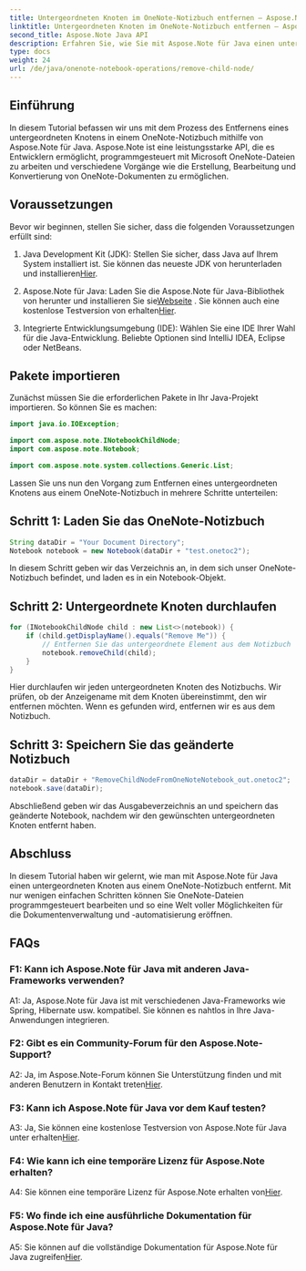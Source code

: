 ```yaml
---
title: Untergeordneten Knoten im OneNote-Notizbuch entfernen – Aspose.Note
linktitle: Untergeordneten Knoten im OneNote-Notizbuch entfernen – Aspose.Note
second_title: Aspose.Note Java API
description: Erfahren Sie, wie Sie mit Aspose.Note für Java einen untergeordneten Knoten aus einem OneNote-Notizbuch entfernen. Befolgen Sie unsere Schritt-für-Schritt-Anleitung für eine reibungslose Dokumentenbearbeitung.
type: docs
weight: 24
url: /de/java/onenote-notebook-operations/remove-child-node/
---
```

## Einführung

In diesem Tutorial befassen wir uns mit dem Prozess des Entfernens eines untergeordneten Knotens in einem OneNote-Notizbuch mithilfe von Aspose.Note für Java. Aspose.Note ist eine leistungsstarke API, die es Entwicklern ermöglicht, programmgesteuert mit Microsoft OneNote-Dateien zu arbeiten und verschiedene Vorgänge wie die Erstellung, Bearbeitung und Konvertierung von OneNote-Dokumenten zu ermöglichen.

## Voraussetzungen

Bevor wir beginnen, stellen Sie sicher, dass die folgenden Voraussetzungen erfüllt sind:

1.  Java Development Kit (JDK): Stellen Sie sicher, dass Java auf Ihrem System installiert ist. Sie können das neueste JDK von herunterladen und installieren[Hier](https://www.oracle.com/java/technologies/javase-jdk15-downloads.html).

2.  Aspose.Note für Java: Laden Sie die Aspose.Note für Java-Bibliothek von herunter und installieren Sie sie[Webseite](https://purchase.aspose.com/buy) . Sie können auch eine kostenlose Testversion von erhalten[Hier](https://releases.aspose.com/).

3. Integrierte Entwicklungsumgebung (IDE): Wählen Sie eine IDE Ihrer Wahl für die Java-Entwicklung. Beliebte Optionen sind IntelliJ IDEA, Eclipse oder NetBeans.

## Pakete importieren

Zunächst müssen Sie die erforderlichen Pakete in Ihr Java-Projekt importieren. So können Sie es machen:

```java
import java.io.IOException;

import com.aspose.note.INotebookChildNode;
import com.aspose.note.Notebook;

import com.aspose.note.system.collections.Generic.List;
```

Lassen Sie uns nun den Vorgang zum Entfernen eines untergeordneten Knotens aus einem OneNote-Notizbuch in mehrere Schritte unterteilen:

## Schritt 1: Laden Sie das OneNote-Notizbuch

```java
String dataDir = "Your Document Directory";
Notebook notebook = new Notebook(dataDir + "test.onetoc2");
```

In diesem Schritt geben wir das Verzeichnis an, in dem sich unser OneNote-Notizbuch befindet, und laden es in ein Notebook-Objekt.

## Schritt 2: Untergeordnete Knoten durchlaufen

```java
for (INotebookChildNode child : new List<>(notebook)) {
    if (child.getDisplayName().equals("Remove Me")) {
        // Entfernen Sie das untergeordnete Element aus dem Notizbuch
        notebook.removeChild(child);
    }
}
```

Hier durchlaufen wir jeden untergeordneten Knoten des Notizbuchs. Wir prüfen, ob der Anzeigename mit dem Knoten übereinstimmt, den wir entfernen möchten. Wenn es gefunden wird, entfernen wir es aus dem Notizbuch.

## Schritt 3: Speichern Sie das geänderte Notizbuch

```java
dataDir = dataDir + "RemoveChildNodeFromOneNoteNotebook_out.onetoc2";
notebook.save(dataDir);
```

Abschließend geben wir das Ausgabeverzeichnis an und speichern das geänderte Notebook, nachdem wir den gewünschten untergeordneten Knoten entfernt haben.

## Abschluss

In diesem Tutorial haben wir gelernt, wie man mit Aspose.Note für Java einen untergeordneten Knoten aus einem OneNote-Notizbuch entfernt. Mit nur wenigen einfachen Schritten können Sie OneNote-Dateien programmgesteuert bearbeiten und so eine Welt voller Möglichkeiten für die Dokumentenverwaltung und -automatisierung eröffnen.

## FAQs

### F1: Kann ich Aspose.Note für Java mit anderen Java-Frameworks verwenden?

A1: Ja, Aspose.Note für Java ist mit verschiedenen Java-Frameworks wie Spring, Hibernate usw. kompatibel. Sie können es nahtlos in Ihre Java-Anwendungen integrieren.

### F2: Gibt es ein Community-Forum für den Aspose.Note-Support?

A2: Ja, im Aspose.Note-Forum können Sie Unterstützung finden und mit anderen Benutzern in Kontakt treten[Hier](https://forum.aspose.com/c/note/28).

### F3: Kann ich Aspose.Note für Java vor dem Kauf testen?

 A3: Ja, Sie können eine kostenlose Testversion von Aspose.Note für Java unter erhalten[Hier](https://releases.aspose.com/).

### F4: Wie kann ich eine temporäre Lizenz für Aspose.Note erhalten?

 A4: Sie können eine temporäre Lizenz für Aspose.Note erhalten von[Hier](https://purchase.aspose.com/temporary-license/).

### F5: Wo finde ich eine ausführliche Dokumentation für Aspose.Note für Java?

 A5: Sie können auf die vollständige Dokumentation für Aspose.Note für Java zugreifen[Hier](https://reference.aspose.com/note/java/).